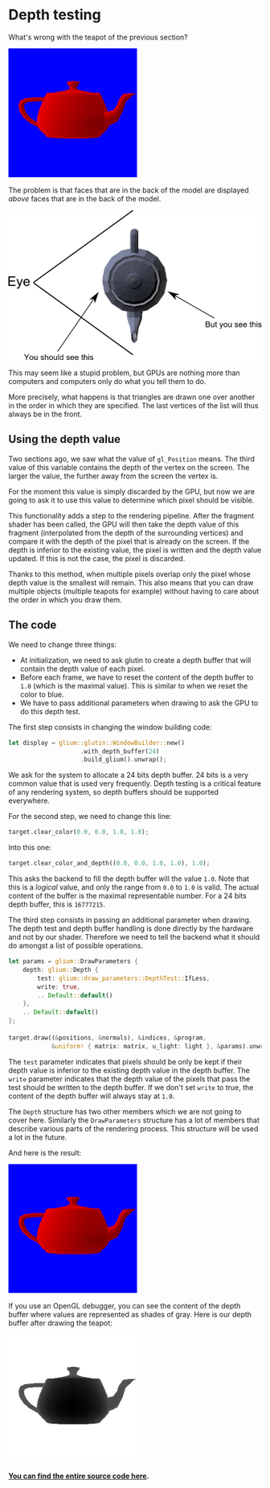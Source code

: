 # Depth testing

What's wrong with the teapot of the previous section?

![The teapot](tuto-08-result.png)

The problem is that faces that are in the back of the model are displayed *above* faces that are
in the back of the model.

![The problem](tuto-09-problem.png)

This may seem like a stupid problem, but GPUs are nothing more than computers and computers only
do what you tell them to do.

More precisely, what happens is that triangles are drawn one over another in the order in which
they are specified. The last vertices of the list will thus always be in the front.

## Using the depth value

Two sections ago, we saw what the value of `gl_Position` means. The third value of this variable
contains the depth of the vertex on the screen. The larger the value, the further away from the
screen the vertex is.

For the moment this value is simply discarded by the GPU, but now we are going to ask it to use
this value to determine which pixel should be visible.

This functionality adds a step to the rendering pipeline. After the fragment shader has been
called, the GPU will then take the depth value of this fragment (interpolated from the depth of
the surrounding vertices) and compare it with the depth of the pixel that is already on the
screen. If the depth is inferior to the existing value, the pixel is written and the depth value
updated. If this is not the case, the pixel is discarded.

Thanks to this method, when multiple pixels overlap only the pixel whose depth value is the
smallest will remain. This also means that you can draw multiple objects (multiple teapots
for example) without having to care about the order in which you draw them.

## The code

We need to change three things:

 - At initialization, we need to ask glutin to create a depth buffer that will contain
   the depth value of each pixel.
 - Before each frame, we have to reset the content of the depth buffer to `1.0` (which is
   the maximal value). This is similar to when we reset the color to blue.
 - We have to pass additional parameters when drawing to ask the GPU to do this depth test.

The first step consists in changing the window building code:

```rust
let display = glium::glutin::WindowBuilder::new()
                    .with_depth_buffer(24)
                    .build_glium().unwrap();
```

We ask for the system to allocate a 24 bits depth buffer. 24 bits is a very common value that
is used very frequently. Depth testing is a critical feature of any rendering system, so depth
buffers should be supported everywhere.

For the second step, we need to change this line:

```rust
target.clear_color(0.0, 0.0, 1.0, 1.0);
```

Into this one:

```rust
target.clear_color_and_depth((0.0, 0.0, 1.0, 1.0), 1.0);
```

This asks the backend to fill the depth buffer will the value `1.0`. Note that this is a *logical*
value, and only the range from `0.0` to `1.0` is valid. The actual content of the buffer is the
maximal representable number. For a 24 bits depth buffer, this is `16777215`.

The third step consists in passing an additional parameter when drawing. The depth test and depth
buffer handling is done directly by the hardware and not by our shader. Therefore we need to
tell the backend what it should do amongst a list of possible operations.

```rust
let params = glium::DrawParameters {
    depth: glium::Depth {
        test: glium::draw_parameters::DepthTest::IfLess,
        write: true,
        .. Default::default()
    },
    .. Default::default()
};

target.draw((&positions, &normals), &indices, &program,
            &uniform! { matrix: matrix, u_light: light }, &params).unwrap();
```

The `test` parameter indicates that pixels should be only be kept if their depth value is inferior
to the existing depth value in the depth buffer. The `write` parameter indicates that the depth
value of the pixels that pass the test should be written to the depth buffer. If we don't set
`write` to true, the content of the depth buffer will always stay at `1.0`.

The `Depth` structure has two other members which we are not going to cover here. Similarly the
`DrawParameters` structure has a lot of members that describe various parts of the rendering
process. This structure will be used a lot in the future.

And here is the result:

![Result](tuto-09-result.png)

If you use an OpenGL debugger, you can see the content of the depth buffer where values are
represented as shades of gray. Here is our depth buffer after drawing the teapot:

![Depth buffer](tuto-09-depth.png)

**[You can find the entire source code here](https://github.com/tomaka/glium/blob/master/examples/tutorial-09.rs).**
